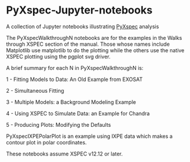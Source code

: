 # PyXspec-Jupyter-notebooks
A collection of Jupyter notebooks illustrating [PyXspec](https://heasarc.gsfc.nasa.gov/docs/xanadu/xspec/) analysis

The PyXspecWalkthroughN notebooks are for the examples in the Walks through XSPEC section of the manual. Those whose names include Matplotlib use matplotlib to do the plotting while the others use the native XSPEC plotting using the pgplot svg driver.

A brief summary for each N in PyXspecWalkthroughN is:

1 - Fitting Models to Data: An Old Example from EXOSAT

2 - Simultaneous Fitting

3 - Multiple Models: a Background Modeling Example

4 - Using XSPEC to Simulate Data: an Example for Chandra

5 - Producing Plots: Modifying the Defaults

PyXspecIXPEPolarPlot is an example using IXPE data which makes a contour plot in polar coordinates.

These notebooks assume XSPEC v12.12 or later.
